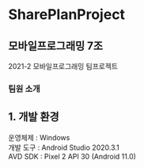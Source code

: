 # SharePlanProject

## 모바일프로그래밍 7조
2021-2 모바일프로그래밍 팀프로젝트

### 팀원 소개

## 1. 개발 환경

운영체제 : Windows\
개발 도구 : Android Studio 2020.3.1\
AVD SDK : Pixel 2 API 30 (Android 11.0)

